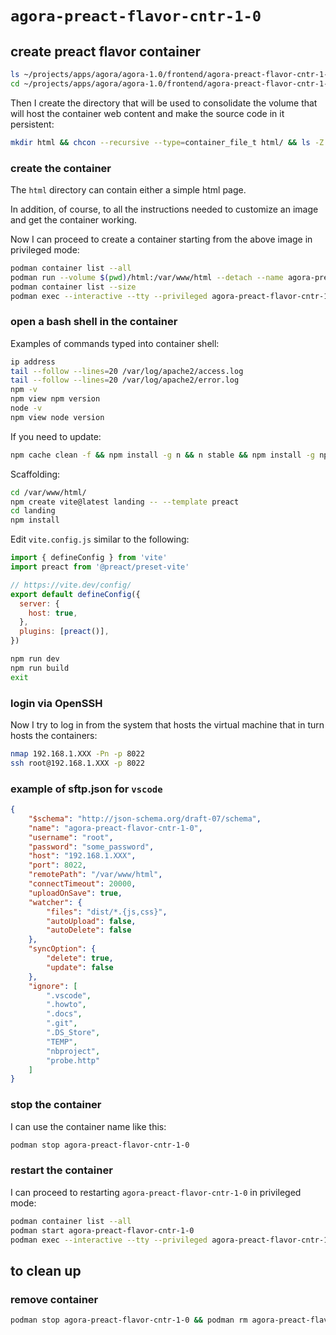 # `agora-preact-flavor-cntr-1-0`

## create preact flavor container

```bash
ls ~/projects/apps/agora/agora-1.0/frontend/agora-preact-flavor-cntr-1-0
cd ~/projects/apps/agora/agora-1.0/frontend/agora-preact-flavor-cntr-1-0
```

Then I create the directory that will be used to consolidate the volume that will host the container web content and make the source code in it persistent:

```bash
mkdir html && chcon --recursive --type=container_file_t html/ && ls -Z
```

### create the container

The `html` directory can contain either a simple html page.

In addition, of course, to all the instructions needed to customize an image and get the container working.

Now I can proceed to create a container starting from the above image in privileged mode:

```bash
podman container list --all
podman run --volume $(pwd)/html:/var/www/html --detach --name agora-preact-flavor-cntr-1-0 --publish 5173:5173 --publish 8080:80 --publish 8443:443 --publish 8022:22 --pull=never node-app-img:1.0
podman container list --size
podman exec --interactive --tty --privileged agora-preact-flavor-cntr-1-0 bash
```

### open a bash shell in the container

Examples of commands typed into container shell:

```bash
ip address
tail --follow --lines=20 /var/log/apache2/access.log
tail --follow --lines=20 /var/log/apache2/error.log
npm -v
npm view npm version
node -v
npm view node version
```

If you need to update:

```bash
npm cache clean -f && npm install -g n && n stable && npm install -g npm@latest
```

Scaffolding:

```bash
cd /var/www/html/
npm create vite@latest landing -- --template preact
cd landing
npm install
```

Edit `vite.config.js` similar to the following:

```js
import { defineConfig } from 'vite'
import preact from '@preact/preset-vite'

// https://vite.dev/config/
export default defineConfig({
  server: {
    host: true,
  },
  plugins: [preact()],
})
```

```bash
npm run dev
npm run build
exit
```

### login via OpenSSH

Now I try to log in from the system that hosts the virtual machine that in turn hosts the containers:

```bash
nmap 192.168.1.XXX -Pn -p 8022
ssh root@192.168.1.XXX -p 8022
```

### example of sftp.json for `vscode`

```json
{
    "$schema": "http://json-schema.org/draft-07/schema",
    "name": "agora-preact-flavor-cntr-1-0",
    "username": "root",
    "password": "some_password",
    "host": "192.168.1.XXX",
    "port": 8022,
    "remotePath": "/var/www/html",
    "connectTimeout": 20000,
    "uploadOnSave": true,
    "watcher": {
        "files": "dist/*.{js,css}",
        "autoUpload": false,
        "autoDelete": false
    },
    "syncOption": {
        "delete": true,
        "update": false
    },
    "ignore": [
        ".vscode",
        ".howto",
        ".docs",
        ".git",
        ".DS_Store",
        "TEMP",
        "nbproject",
        "probe.http"
    ]
}
```

### stop the container

I can use the container name like this:

```bash
podman stop agora-preact-flavor-cntr-1-0
```

### restart the container

I can proceed to restarting `agora-preact-flavor-cntr-1-0` in privileged mode:

```bash
podman container list --all
podman start agora-preact-flavor-cntr-1-0
podman exec --interactive --tty --privileged agora-preact-flavor-cntr-1-0 bash
```

## to clean up

### remove container

```bash
podman stop agora-preact-flavor-cntr-1-0 && podman rm agora-preact-flavor-cntr-1-0
```
